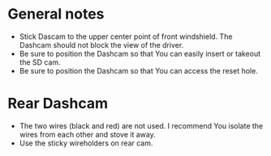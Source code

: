 # General notes

- Stick Dascam to the upper center point of front windshield. The Dashcam should not block the view of the driver.
- Be sure to position the Dashcam so that You can easily insert or takeout the SD cam.
- Be sure to position the Dashcam so that You can access the reset hole.

# Rear Dashcam

- The two wires (black and red) are not used. I recommend You isolate the wires from each other and stove it away.
- Use the sticky wireholders on rear cam.
